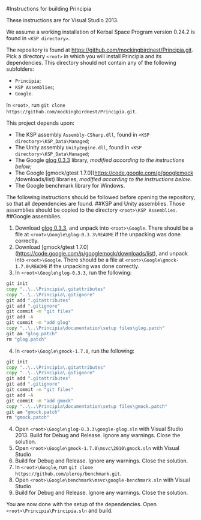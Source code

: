 #Instructions for building Principia

These instructions are for Visual Studio 2013.

We assume a working installation of Kerbal Space Program version 0.24.2 is
found in `<KSP directory>`.

The repository is found at https://github.com/mockingbirdnest/Principia.git.
Pick a directory `<root>` in which you will install Principia and its
dependencies.
This directory should not contain any of the following subfolders:
- `Principia`;
- `KSP Assemblies`;
- `Google`.

In `<root>`, run `git clone https://github.com/mockingbirdnest/Principia.git`.

This project depends upon:
- The KSP assembly `Assembly-CSharp.dll`, found in 
`<KSP directory>\KSP_Data\Managed`;
- The Unity assembly `UnityEngine.dll`, found in
`<KSP directory>\KSP_Data\Managed`;
- The Google [glog 0.3.3](https://code.google.com/p/google-glog/downloads/list)
library, *modified according to the instructions below*;
- The Google [gmock/gtest 1.7.0](https://code.google.com/p/googlemock
/downloads/list) libraries, *modified according to the instructions below*.
- The Google benchmark library for Windows.

The following instructions should be followed before opening the repository, so
that all dependencies are found.
##KSP and Unity assemblies.
Those assemblies should be copied to the directory `<root>\KSP Assemblies`.
##Google assemblies.
1. Download [glog 0.3.3](https://code.google.com/p/google-glog/downloads/list),
  and unpack into `<root>\Google`.
  There should be a file at `<root>\Google\glog-0.3.3\README` if the unpacking
  was done correctly.
2. Download [gmock/gtest 1.7.0]
  (https://code.google.com/p/googlemock/downloads/list), and unpack into
  `<root>\Google`. There should be a file at `<root>\Google\gmock-1.7.0\README`
  if the unpacking was done correctly.
3. In `<root>\Google\glog-0.3.3`, run the following:
```bat
git init
copy "..\..\Principia\.gitattributes"
copy "..\..\Principia\.gitignore"
git add ".gitattributes"
git add ".gitignore"
git commit -m "git files"
git add -A
git commit -m "add glog"
copy "..\..\Principia\documentation\setup files\glog.patch"
git am "glog.patch"
rm "glog.patch"
```
4. In `<root>\Google\gmock-1.7.0`, run the following:
```bat
git init
copy "..\..\Principia\.gitattributes"
copy "..\..\Principia\.gitignore"
git add ".gitattributes"
git add ".gitignore"
git commit -m "git files"
git add -A
git commit -m "add gmock"
copy "..\..\Principia\documentation\setup files\gmock.patch"
git am "gmock.patch"
rm "gmock.patch"
```
4. Open `<root>\Google\glog-0.3.3\google-glog.sln` with Visual Studio 2013.
  Build for Debug and Release. Ignore any warnings. Close the solution.
5. Open `<root>\Google\gmock-1.7.0\msvc\2010\gmock.sln` with Visual Studio
  2013. Build for Debug and Release. Ignore any warnings. Close the solution.
6. In `<root>\Google`, run `git clone https://github.com/pleroy/benchmark.git`.
7. Open `<root>\Google\benchmark\msvc\google-benchmark.sln` with Visual Studio
  2013. Build for Debug and Release. Ignore any warnings. Close the solution.

You are now done with the setup of the dependencies.
Open `<root>\Principia\Principia.sln` and build.
